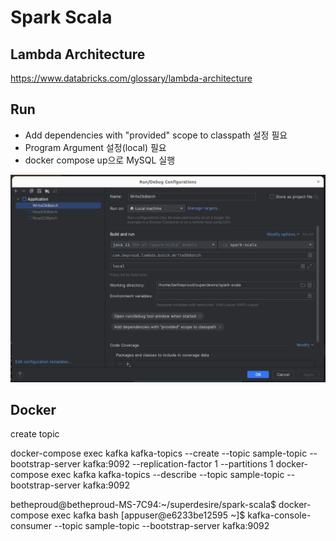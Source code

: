 # Spark Scala

## Lambda Architecture

https://www.databricks.com/glossary/lambda-architecture

## Run

- Add dependencies with "provided" scope to classpath 설정 필요
- Program Argument 설정(local) 필요
- docker compose up으로 MySQL 실행

![Run](docs/images/Run.png)


## Docker

create topic

docker-compose exec kafka kafka-topics --create --topic sample-topic --bootstrap-server kafka:9092 --replication-factor 1 --partitions 1
docker-compose exec kafka kafka-topics --describe --topic sample-topic --bootstrap-server kafka:9092

betheproud@betheproud-MS-7C94:~/superdesire/spark-scala$ docker-compose exec kafka bash
[appuser@e6233be12595 ~]$ kafka-console-consumer --topic sample-topic --bootstrap-server kafka:9092
